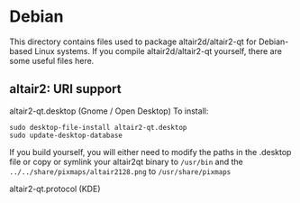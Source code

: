 
Debian
====================
This directory contains files used to package altair2d/altair2-qt
for Debian-based Linux systems. If you compile altair2d/altair2-qt yourself, there are some useful files here.

## altair2: URI support ##


altair2-qt.desktop  (Gnome / Open Desktop)
To install:

	sudo desktop-file-install altair2-qt.desktop
	sudo update-desktop-database

If you build yourself, you will either need to modify the paths in
the .desktop file or copy or symlink your altair2qt binary to `/usr/bin`
and the `../../share/pixmaps/altair2128.png` to `/usr/share/pixmaps`

altair2-qt.protocol (KDE)


